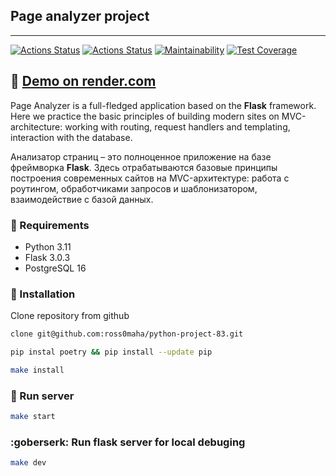 ## Page analyzer project
---

[![Actions Status](https://github.com/ross0maha/python-project-83/actions/workflows/hexlet-check.yml/badge.svg)](https://github.com/ross0maha/python-project-83/actions)
[![Actions Status](https://github.com/ross0maha/python-project-83/actions/workflows/flake8.yml/badge.svg)](https://github.com/ross0maha/python-project-83/actions)
[![Maintainability](https://api.codeclimate.com/v1/badges/58419f74c40a6b65a5ce/maintainability)](https://codeclimate.com/github/ross0maha/python-project-83/maintainability)
[![Test Coverage](https://api.codeclimate.com/v1/badges/58419f74c40a6b65a5ce/test_coverage)](https://codeclimate.com/github/ross0maha/python-project-83/test_coverage)


## :link: [Demo on render.com](https://python-project-83-k000.onrender.com)

Page Analyzer is a full-fledged application based on the **Flask** framework. Here we practice the basic principles of building modern sites on MVC-architecture: working with routing, request handlers and templating, interaction with the database.

Анализатор страниц – это полноценное приложение на базе фреймворка **Flask**. Здесь отрабатываются базовые принципы построения современных сайтов на MVC-архитектуре: работа с роутингом, обработчиками запросов и шаблонизатором, взаимодействие с базой данных.

### :dizzy: Requirements
- Python 3.11
- Flask 3.0.3
- PostgreSQL 16

### :floppy_disk: Installation

Clone repository from github

```sh
clone git@github.com:ross0maha/python-project-83.git
```

```sh
pip instal poetry && pip install --update pip
```

```sh
make install
```

### :muscle: Run server

```sh
make start
```

### :goberserk: Run flask server for local debuging

```sh
make dev
```
